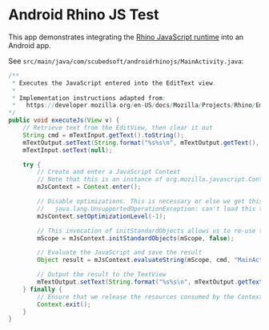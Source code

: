 Android Rhino JS Test
=====================

This app demonstrates integrating the [Rhino JavaScript runtime](https://developer.mozilla.org/en-US/docs/Mozilla/Projects/Rhino) into an Android app.

See `src/main/java/com/scubedsoft/androidrhinojs/MainActivity.java`:

```java
/**
 * Executes the JavaScript entered into the EditText view.
 *
 * Implementation instructions adapted from:
 *   https://developer.mozilla.org/en-US/docs/Mozilla/Projects/Rhino/Embedding_tutorial
*/
public void executeJs(View v) {
    // Retrieve text from the EditView, then clear it out
    String cmd = mTextInput.getText().toString();
    mTextOutput.setText(String.format("%s%s\n", mTextOutput.getText(), cmd));
    mTextInput.setText(null);

    try {
        // Create and enter a JavaScript Context
        // Note that this is an instance of org.mozilla.javascript.Context NOT android.content.Context
        mJsContext = Context.enter();

        // Disable optimizations. This is necessary or else we get this exception:
        //   java.lang.UnsupportedOperationException: can't load this type of class file
        mJsContext.setOptimizationLevel(-1);

        // This invocation of initStandardObjects allows us to re-use the existing mScope object
        mScope = mJsContext.initStandardObjects(mScope, false);

        // Evaluate the JavaScript and save the result
        Object result = mJsContext.evaluateString(mScope, cmd, "MainActivity.java", 52, null);

        // Output the result to the TextView
        mTextOutput.setText(String.format("%s%s\n", mTextOutput.getText(), result.toString()));
    } finally {
        // Ensure that we release the resources consumed by the Context
        Context.exit();
    }
}
```
